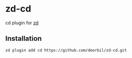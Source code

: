 # zd-cd

cd plugin for [zd]

## Installation

```sh
zd plugin add cd https://github.com/deorbil/zd-cd.git
```

[zd]: https://github.com/deorbil/zd
